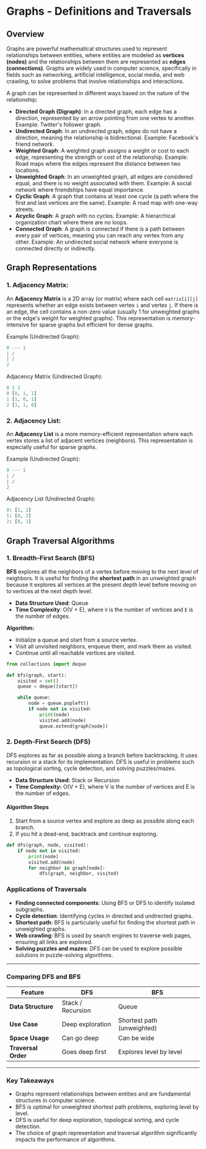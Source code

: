 # Graphs - Definitions and Traversals

## Overview

Graphs are powerful mathematical structures used to represent relationships between entities, where entities are modeled as **vertices (nodes)** and the relationships between them are represented as **edges (connections)**. Graphs are widely used in computer science, specifically in fields such as networking, artificial intelligence, social media, and web crawling, to solve problems that involve relationships and interactions.

A graph can be represented in different ways based on the nature of the relationship:

- **Directed Graph (Digraph)**: In a directed graph, each edge has a direction, represented by an arrow pointing from one vertex to another. Example: Twitter's follower graph.
- **Undirected Graph**: In an undirected graph, edges do not have a direction, meaning the relationship is bidirectional. Example: Facebook's friend network.
- **Weighted Graph**: A weighted graph assigns a weight or cost to each edge, representing the strength or cost of the relationship. Example: Road maps where the edges represent the distance between two locations.
- **Unweighted Graph**: In an unweighted graph, all edges are considered equal, and there is no weight associated with them. Example: A social network where friendships have equal importance.
- **Cyclic Graph**: A graph that contains at least one cycle (a path where the first and last vertices are the same). Example: A road map with one-way streets.
- **Acyclic Graph**: A graph with no cycles. Example: A hierarchical organization chart where there are no loops.
- **Connected Graph**: A graph is connected if there is a path between every pair of vertices, meaning you can reach any vertex from any other. Example: An undirected social network where everyone is connected directly or indirectly.

## Graph Representations

### 1. **Adjacency Matrix**:
An **Adjacency Matrix** is a 2D array (or matrix) where each cell `matrix[i][j]` represents whether an edge exists between vertex `i` and vertex `j`. If there is an edge, the cell contains a non-zero value (usually 1 for unweighted graphs or the edge's weight for weighted graphs). This representation is memory-intensive for sparse graphs but efficient for dense graphs.

Example (Undirected Graph):

```python
0 --- 1
| /
| /
2
```

Adjacency Matrix (Undirected Graph):

```python
0 1 2
0 [0, 1, 1]
1 [1, 0, 1]
2 [1, 1, 0]
```

### 2. **Adjacency List**:
An **Adjacency List** is a more memory-efficient representation where each vertex stores a list of adjacent vertices (neighbors). This representation is especially useful for sparse graphs.

Example (Undirected Graph):

```python
0 --- 1
| /
| /
2
```
Adjacency List (Undirected Graph):

```python
0: [1, 2]
1: [0, 2]
2: [0, 1]
```

## Graph Traversal Algorithms

### 1. **Breadth-First Search (BFS)**

**BFS** explores all the neighbors of a vertex before moving to the next level of neighbors. It is useful for finding the **shortest path** in an unweighted graph because it explores all vertices at the present depth level before moving on to vertices at the next depth level.

- **Data Structure Used**: Queue
- **Time Complexity**: O(V + E), where `V` is the number of vertices and `E` is the number of edges.
  
**Algorithm:**
- Initialize a queue and start from a source vertex.
- Visit all unvisited neighbors, enqueue them, and mark them as visited.
- Continue until all reachable vertices are visited.

```python
from collections import deque

def bfs(graph, start):
    visited = set()
    queue = deque([start])

    while queue:
        node = queue.popleft()
        if node not in visited:
            print(node)
            visited.add(node)
            queue.extend(graph[node])
```
### 2. Depth-First Search (DFS)

DFS explores as far as possible along a branch before backtracking. It uses recursion or a stack for its implementation. DFS is useful in problems such as topological sorting, cycle detection, and solving puzzles/mazes.

- **Data Structure Used:** Stack or Recursion  
- **Time Complexity:** O(V + E), where V is the number of vertices and E is the number of edges.

####  Algorithm Steps
1. Start from a source vertex and explore as deep as possible along each branch.
2. If you hit a dead-end, backtrack and continue exploring.

```python
def dfs(graph, node, visited):
    if node not in visited:
        print(node)
        visited.add(node)
        for neighbor in graph[node]:
            dfs(graph, neighbor, visited)

```
###  Applications of Traversals

- **Finding connected components**: Using BFS or DFS to identify isolated subgraphs.
- **Cycle detection**: Identifying cycles in directed and undirected graphs.
- **Shortest path**: BFS is particularly useful for finding the shortest path in unweighted graphs.
- **Web crawling**: BFS is used by search engines to traverse web pages, ensuring all links are explored.
- **Solving puzzles and mazes**: DFS can be used to explore possible solutions in puzzle-solving algorithms.


---

### Comparing DFS and BFS

| Feature          | DFS                  | BFS                          |
|------------------|----------------------|------------------------------|
| **Data Structure** | Stack / Recursion     | Queue                        |
| **Use Case**       | Deep exploration       | Shortest path (unweighted)   |
| **Space Usage**    | Can go deep            | Can be wide                  |
| **Traversal Order**| Goes deep first        | Explores level by level      |

---


### Key Takeaways

- Graphs represent relationships between entities and are fundamental structures in computer science.
- BFS is optimal for unweighted shortest path problems, exploring level by level.
- DFS is useful for deep exploration, topological sorting, and cycle detection.
- The choice of graph representation and traversal algorithm significantly impacts the performance of algorithms.

